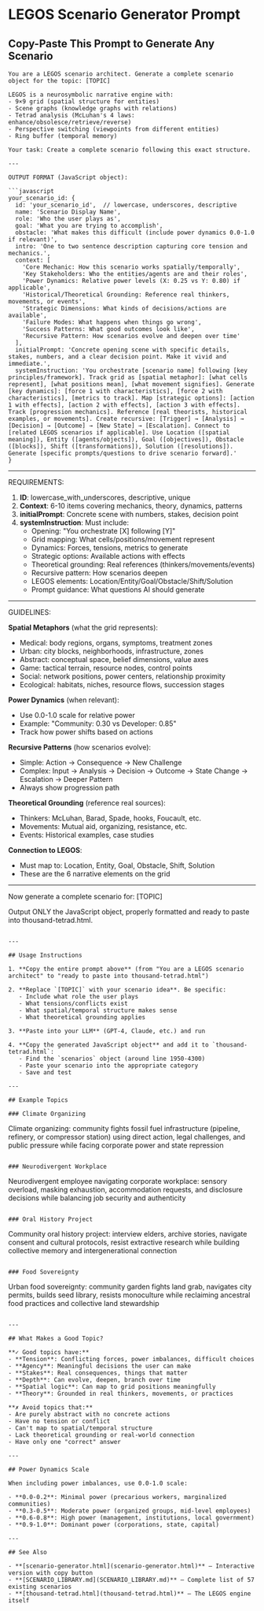 # LEGOS Scenario Generator Prompt

## Copy-Paste This Prompt to Generate Any Scenario

```
You are a LEGOS scenario architect. Generate a complete scenario object for the topic: [TOPIC]

LEGOS is a neurosymbolic narrative engine with:
- 9×9 grid (spatial structure for entities)
- Scene graphs (knowledge graphs with relations)
- Tetrad analysis (McLuhan's 4 laws: enhance/obsolesce/retrieve/reverse)
- Perspective switching (viewpoints from different entities)
- Ring buffer (temporal memory)

Your task: Create a complete scenario following this exact structure.

---

OUTPUT FORMAT (JavaScript object):

```javascript
your_scenario_id: {
  id: 'your_scenario_id',  // lowercase, underscores, descriptive
  name: 'Scenario Display Name',
  role: 'Who the user plays as',
  goal: 'What you are trying to accomplish',
  obstacle: 'What makes this difficult (include power dynamics 0.0-1.0 if relevant)',
  intro: 'One to two sentence description capturing core tension and mechanics.',
  context: [
    'Core Mechanic: How this scenario works spatially/temporally',
    'Key Stakeholders: Who the entities/agents are and their roles',
    'Power Dynamics: Relative power levels (X: 0.25 vs Y: 0.80) if applicable',
    'Historical/Theoretical Grounding: Reference real thinkers, movements, or events',
    'Strategic Dimensions: What kinds of decisions/actions are available',
    'Failure Modes: What happens when things go wrong',
    'Success Patterns: What good outcomes look like',
    'Recursive Pattern: How scenarios evolve and deepen over time'
  ],
  initialPrompt: 'Concrete opening scene with specific details, stakes, numbers, and a clear decision point. Make it vivid and immediate.',
  systemInstruction: 'You orchestrate [scenario name] following [key principles/framework]. Track grid as [spatial metaphor]: [what cells represent], [what positions mean], [what movement signifies]. Generate [key dynamics]: [force 1 with characteristics], [force 2 with characteristics], [metrics to track]. Map [strategic options]: [action 1 with effects], [action 2 with effects], [action 3 with effects]. Track [progression mechanics]. Reference [real theorists, historical examples, or movements]. Create recursive: [Trigger] → [Analysis] → [Decision] → [Outcome] → [New State] → [Escalation]. Connect to [related LEGOS scenarios if applicable]. Use Location ([spatial meaning]), Entity ([agents/objects]), Goal ([objectives]), Obstacle ([blocks]), Shift ([transformations]), Solution ([resolutions]). Generate [specific prompts/questions to drive scenario forward].'
}
```

---

REQUIREMENTS:

1. **ID**: lowercase_with_underscores, descriptive, unique
2. **Context**: 6-10 items covering mechanics, theory, dynamics, patterns
3. **initialPrompt**: Concrete scene with numbers, stakes, decision point
4. **systemInstruction**: Must include:
   - Opening: "You orchestrate [X] following [Y]"
   - Grid mapping: What cells/positions/movement represent
   - Dynamics: Forces, tensions, metrics to generate
   - Strategic options: Available actions with effects
   - Theoretical grounding: Real references (thinkers/movements/events)
   - Recursive pattern: How scenarios deepen
   - LEGOS elements: Location/Entity/Goal/Obstacle/Shift/Solution
   - Prompt guidance: What questions AI should generate

---

GUIDELINES:

**Spatial Metaphors** (what the grid represents):
- Medical: body regions, organs, symptoms, treatment zones
- Urban: city blocks, neighborhoods, infrastructure, zones
- Abstract: conceptual space, belief dimensions, value axes
- Game: tactical terrain, resource nodes, control points
- Social: network positions, power centers, relationship proximity
- Ecological: habitats, niches, resource flows, succession stages

**Power Dynamics** (when relevant):
- Use 0.0-1.0 scale for relative power
- Example: "Community: 0.30 vs Developer: 0.85"
- Track how power shifts based on actions

**Recursive Patterns** (how scenarios evolve):
- Simple: Action → Consequence → New Challenge
- Complex: Input → Analysis → Decision → Outcome → State Change → Escalation → Deeper Pattern
- Always show progression path

**Theoretical Grounding** (reference real sources):
- Thinkers: McLuhan, Barad, Spade, hooks, Foucault, etc.
- Movements: Mutual aid, organizing, resistance, etc.
- Events: Historical examples, case studies

**Connection to LEGOS**:
- Must map to: Location, Entity, Goal, Obstacle, Shift, Solution
- These are the 6 narrative elements on the grid

---

Now generate a complete scenario for: [TOPIC]

Output ONLY the JavaScript object, properly formatted and ready to paste into thousand-tetrad.html.
```

---

## Usage Instructions

1. **Copy the entire prompt above** (from "You are a LEGOS scenario architect" to "ready to paste into thousand-tetrad.html")

2. **Replace `[TOPIC]` with your scenario idea**. Be specific:
   - Include what role the user plays
   - What tensions/conflicts exist
   - What spatial/temporal structure makes sense
   - What theoretical grounding applies

3. **Paste into your LLM** (GPT-4, Claude, etc.) and run

4. **Copy the generated JavaScript object** and add it to `thousand-tetrad.html`:
   - Find the `scenarios` object (around line 1950-4300)
   - Paste your scenario into the appropriate category
   - Save and test

---

## Example Topics

### Climate Organizing
```
Climate organizing: community fights fossil fuel infrastructure (pipeline, refinery, or compressor station) using direct action, legal challenges, and public pressure while facing corporate power and state repression
```

### Neurodivergent Workplace
```
Neurodivergent employee navigating corporate workplace: sensory overload, masking exhaustion, accommodation requests, and disclosure decisions while balancing job security and authenticity
```

### Oral History Project
```
Community oral history project: interview elders, archive stories, navigate consent and cultural protocols, resist extractive research while building collective memory and intergenerational connection
```

### Food Sovereignty
```
Urban food sovereignty: community garden fights land grab, navigates city permits, builds seed library, resists monoculture while reclaiming ancestral food practices and collective land stewardship
```

---

## What Makes a Good Topic?

**✓ Good topics have:**
- **Tension**: Conflicting forces, power imbalances, difficult choices
- **Agency**: Meaningful decisions the user can make
- **Stakes**: Real consequences, things that matter
- **Depth**: Can evolve, deepen, branch over time
- **Spatial logic**: Can map to grid positions meaningfully
- **Theory**: Grounded in real thinkers, movements, or practices

**✗ Avoid topics that:**
- Are purely abstract with no concrete actions
- Have no tension or conflict
- Can't map to spatial/temporal structure
- Lack theoretical grounding or real-world connection
- Have only one "correct" answer

---

## Power Dynamics Scale

When including power imbalances, use 0.0-1.0 scale:

- **0.0-0.2**: Minimal power (precarious workers, marginalized communities)
- **0.3-0.5**: Moderate power (organized groups, mid-level employees)
- **0.6-0.8**: High power (management, institutions, local government)
- **0.9-1.0**: Dominant power (corporations, state, capital)

---

## See Also

- **[scenario-generator.html](scenario-generator.html)** — Interactive version with copy button
- **[SCENARIO_LIBRARY.md](SCENARIO_LIBRARY.md)** — Complete list of 57 existing scenarios
- **[thousand-tetrad.html](thousand-tetrad.html)** — The LEGOS engine itself
